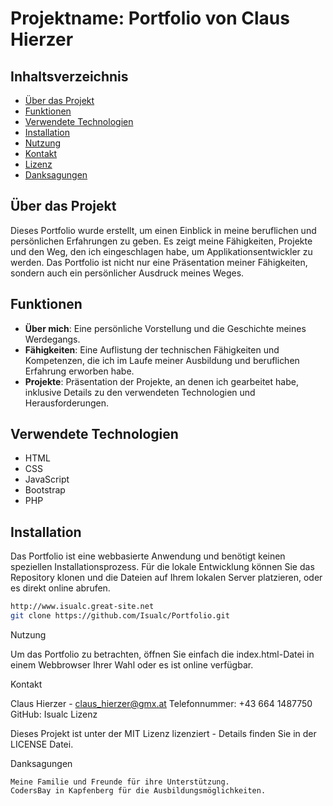 # Projektname: Portfolio von Claus Hierzer

## Inhaltsverzeichnis

- [Über das Projekt](#über-das-projekt)
- [Funktionen](#funktionen)
- [Verwendete Technologien](#verwendete-technologien)
- [Installation](#installation)
- [Nutzung](#nutzung)
- [Kontakt](#kontakt)
- [Lizenz](#lizenz)
- [Danksagungen](#danksagungen)

## Über das Projekt

Dieses Portfolio wurde erstellt, um einen Einblick in meine beruflichen und persönlichen Erfahrungen zu geben. Es zeigt meine Fähigkeiten, Projekte und den Weg, den ich eingeschlagen habe, um Applikationsentwickler zu werden. Das Portfolio ist nicht nur eine Präsentation meiner Fähigkeiten, sondern auch ein persönlicher Ausdruck meines Weges.

## Funktionen

- **Über mich**: Eine persönliche Vorstellung und die Geschichte meines Werdegangs.
- **Fähigkeiten**: Eine Auflistung der technischen Fähigkeiten und Kompetenzen, die ich im Laufe meiner Ausbildung und beruflichen Erfahrung erworben habe.
- **Projekte**: Präsentation der Projekte, an denen ich gearbeitet habe, inklusive Details zu den verwendeten Technologien und Herausforderungen.

## Verwendete Technologien

- HTML
- CSS
- JavaScript
- Bootstrap
- PHP

## Installation

Das Portfolio ist eine webbasierte Anwendung und benötigt keinen speziellen Installationsprozess. Für die lokale Entwicklung können Sie das Repository klonen und die Dateien auf Ihrem lokalen Server platzieren, oder es direkt online abrufen.

```bash
http://www.isualc.great-site.net
git clone https://github.com/Isualc/Portfolio.git
````
Nutzung

Um das Portfolio zu betrachten, öffnen Sie einfach die index.html-Datei in einem Webbrowser Ihrer Wahl oder es ist online verfügbar.


Kontakt

Claus Hierzer - claus_hierzer@gmx.at
Telefonnummer: +43 664 1487750
GitHub: Isualc
Lizenz

Dieses Projekt ist unter der MIT Lizenz lizenziert - Details finden Sie in der LICENSE Datei.

Danksagungen

    Meine Familie und Freunde für ihre Unterstützung.
    CodersBay in Kapfenberg für die Ausbildungsmöglichkeiten.
    
